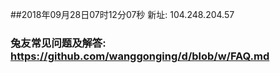 ##2018年09月28日07时12分07秒 新址: 104.248.204.57
### 兔友常见问题及解答: https://github.com/wanggonging/d/blob/w/FAQ.md
